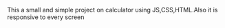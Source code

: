 This a small and simple project on calculator using JS,CSS,HTML.Also it is responsive to every screen
